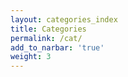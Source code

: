 ```yaml
---
layout: categories_index
title: Categories
permalink: /cat/
add_to_narbar: 'true'
weight: 3
---
```

